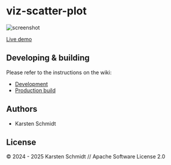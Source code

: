 # viz-scatter-plot

![screenshot](https://raw.githubusercontent.com/thi-ng/umbrella/develop/assets/examples/viz-scatter-plot.avif)

[Live demo](http://demo.thi.ng/umbrella/viz-scatter-plot/)

## Developing & building

Please refer to the instructions on the wiki:

- [Development](https://github.com/thi-ng/umbrella/wiki/Development-mode-for-examples-using-thi.ng-meta%E2%80%90css)
- [Production build](https://github.com/thi-ng/umbrella/wiki/Example-build-instructions)

## Authors

- Karsten Schmidt

## License

&copy; 2024 - 2025 Karsten Schmidt // Apache Software License 2.0
